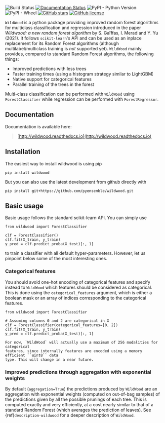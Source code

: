 
![Build Status](https://github.com/pyensemble/wildwood/actions/workflows/python-app.yml/badge.svg)
[![Documentation Status](https://readthedocs.org/projects/wildwood/badge/?version=latest)](https://wildwood.readthedocs.io/en/latest/?badge=latest)
![PyPI - Python Version](https://img.shields.io/pypi/pyversions/wildwood)
![PyPI - Wheel](https://img.shields.io/pypi/wheel/wildwood)
[![GitHub stars](https://img.shields.io/github/stars/pyensemble/wildwood)](https://github.com/pyensemble/wildwood/stargazers)
[![GitHub license](https://img.shields.io/github/license/pyensemble/wildwood)](https://github.com/pyensemble/wildwood/blob/master/LICENSE)


`WildWood` is a python package providing improved random forest algorithms for 
multiclass classification and regression introduced in the paper *Wildwood: a new 
random forest algorithm* by S. Gaïffas, I. Merad and Y. Yu (2021).
It follows `scikit-learn`'s API and can be used as an inplace replacement for its 
Random Forest algorithms (although multilabel/multiclass training is *not* supported yet).
`WildWood` mainly provides, compared to standard Random Forest algorithms, the 
following things: 

- Improved predictions with less trees
- Faster training times (using a histogram strategy similar to LightGBM)
- Native support for categorical features
- Parallel training of the trees in the forest 

Multi-class classification can be performed with `WildWood` using `ForestClassifier` 
while regression can be performed with `ForestRegressor`.

## Documentation

Documentation is available here: 

>   [http://wildwood.readthedocs.io](http://wildwood.readthedocs.io)

## Installation

The easiest way to install wildwood is using pip
```{code-block} bash
pip install wildwood
```
But you can also use the latest development from github directly with
```{code-block} bash
pip install git+https://github.com/pyensemble/wildwood.git
```

## Basic usage

Basic usage follows the standard scikit-learn API. You can simply use
```{code-block} python
from wildwood import ForestClassifier

clf = ForestClassifier()
clf.fit(X_train, y_train)
y_pred = clf.predict_proba(X_test)[:, 1]
```
to train a classifier with all default hyper-parameters.
However, let us pinpoint below some of the most interesting ones.

### Categorical features

You should avoid one-hot encoding of categorical features and specify instead to 
`WildWood` which features should be considered as categorical. 
This is done using the `categorical_features` argument, which is either a boolean mask 
or an array of indices corresponding to the categorical features.

```{code-block} python
from wildwood import ForestClassifier

# Assuming columns 0 and 2 are categorical in X
clf = ForestClassifier(categorical_features=[0, 2])
clf.fit(X_train, y_train)
y_pred = clf.predict_proba(X_test)[:, 1]
```

```{warning}
For now, `WildWood` will actually use a maximum of 256 modalities for categorical 
features, since internally features are encoded using a memory efficient ``uint8`` data 
type. This will change in a near future.
```

### Improved predictions through aggregation with exponential weights

By default (`aggregation=True`) the predictions produced by `WildWood` are an 
aggregation with exponential weights (computed on out-of-bag samples) of the predictions
given by all the possible prunings of each tree. This is computed exactly and very 
efficiently, at a cost nearly similar to that of a standard Random Forest (which 
averages the prediction of leaves).
See {ref}`description-wildwood` for a deeper description of `WildWood`.
